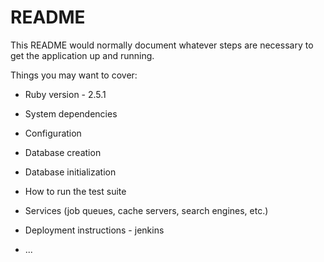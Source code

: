 # README

This README would normally document whatever steps are necessary to get the
application up and running.

Things you may want to cover:

* Ruby version - 2.5.1

* System dependencies

* Configuration

* Database creation

* Database initialization

* How to run the test suite

* Services (job queues, cache servers, search engines, etc.)

* Deployment instructions - jenkins

* ...

